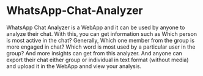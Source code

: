 # WhatsApp-Chat-Analyzer
WhatsApp Chat Analyzer is a WebApp and it can be used by anyone to analyze their chat. 
With this, you can get information such as Which person is most active in the chat? Generally,  Which one member from the group is more engaged in chat? Which word is most used by a particular user in the group? And more insights can get from this analyzer.
And anyone  can export their chat either group or individual in text format (without media) and upload it in the WebApp annd view your analysis.
